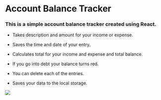 

# Account Balance Tracker

### This is a simple account balance tracker created using React. 

* Takes description and amount for your income or expense.

* Saves the time and date of your entry.

* Calculates total for your income and expense and total balance.

* If you go into debt your balance turns red.

* You can delete each of the entries.

* Saves your data to the local storage.

![](exampleABT.gif)